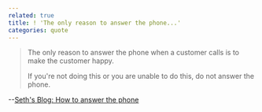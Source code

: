 ```yaml
---
related: true
title: ! 'The only reason to answer the phone...'
categories: quote
---
```

> The only reason to answer the phone when a customer calls is to make the
customer happy.
>   
> If you're not doing this or you are unable to do this, do not answer the
phone.

--[Seth's Blog: How to answer the phone][1]

[1]: http://sethgodin.typepad.com/seths_blog/2008/11/how-to-answer-t.html

